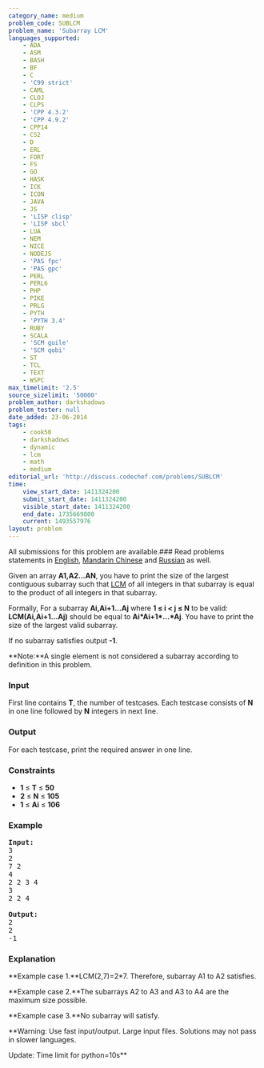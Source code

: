 ```yaml
---
category_name: medium
problem_code: SUBLCM
problem_name: 'Subarray LCM'
languages_supported:
    - ADA
    - ASM
    - BASH
    - BF
    - C
    - 'C99 strict'
    - CAML
    - CLOJ
    - CLPS
    - 'CPP 4.3.2'
    - 'CPP 4.9.2'
    - CPP14
    - CS2
    - D
    - ERL
    - FORT
    - FS
    - GO
    - HASK
    - ICK
    - ICON
    - JAVA
    - JS
    - 'LISP clisp'
    - 'LISP sbcl'
    - LUA
    - NEM
    - NICE
    - NODEJS
    - 'PAS fpc'
    - 'PAS gpc'
    - PERL
    - PERL6
    - PHP
    - PIKE
    - PRLG
    - PYTH
    - 'PYTH 3.4'
    - RUBY
    - SCALA
    - 'SCM guile'
    - 'SCM qobi'
    - ST
    - TCL
    - TEXT
    - WSPC
max_timelimit: '2.5'
source_sizelimit: '50000'
problem_author: darkshadows
problem_tester: null
date_added: 23-06-2014
tags:
    - cook50
    - darkshadows
    - dynamic
    - lcm
    - math
    - medium
editorial_url: 'http://discuss.codechef.com/problems/SUBLCM'
time:
    view_start_date: 1411324200
    submit_start_date: 1411324200
    visible_start_date: 1411324200
    end_date: 1735669800
    current: 1493557976
layout: problem
---
```

All submissions for this problem are available.###  Read problems statements in [English](http://www.codechef.com/download/translated/COOK50/english/SUBLCM.pdf), [Mandarin Chinese](http://www.codechef.com/download/translated/COOK50/mandarin/SUBLCM.pdf) and [Russian](http://www.codechef.com/download/translated/COOK50/russian/SUBLCM.pdf) as well.

Given an array **A1,A2...AN**, you have to print the size of the largest contiguous subarray such that
[LCM](http://en.wikipedia.org/wiki/Least_common_multiple) of all integers in that subarray is equal to the product of all integers in that subarray.

Formally,
 For a subarray **Ai,Ai+1...Aj** where **1 ≤ i &lt; j ≤ N** to be valid: **LCM(Ai,Ai+1...Aj)** should be equal to **Ai\*Ai+1\*...\*Aj**. You have to print the size of the largest valid subarray.

If no subarray satisfies output **-1**.

**Note:**A single element is not considered a subarray according to definition in this problem.

### Input

First line contains **T**, the number of testcases. Each testcase consists of **N** in one line followed by **N** integers in next line.

### Output

For each testcase, print the required answer in one line.

### Constraints

- **1** ≤ **T** ≤ **50**
- **2** ≤ **N** ≤ **105**
- **1** ≤ **Ai** ≤ **106**

### Example

<pre><b>Input:</b>
3
2
7 2
4
2 2 3 4
3
2 2 4

<b>Output:</b>
2
2
-1
</pre>
### Explanation

**Example case 1.**LCM(2,7)=2\*7. Therefore, subarray A1 to A2 satisfies.

**Example case 2.**The subarrays A2 to A3 and A3 to A4 are the maximum size possible.

**Example case 3.**No subarray will satisfy.

**Warning: Use fast input/output. Large input files. Solutions may not pass in slower languages.

Update: Time limit for python=10s**
